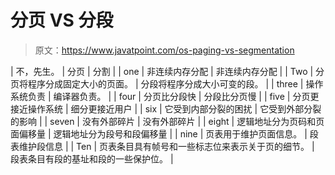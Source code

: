 # 分页 VS 分段

> 原文：<https://www.javatpoint.com/os-paging-vs-segmentation>

| 不，先生。 | 分页 | 分割 |
| one | 非连续内存分配 | 非连续内存分配 |
| Two | 分页将程序分成固定大小的页面。 | 分段将程序分成大小可变的段。 |
| three | 操作系统负责 | 编译器负责。 |
| four | 分页比分段快 | 分段比分页慢 |
| five | 分页更接近操作系统 | 细分更接近用户 |
| six | 它受到内部分裂的困扰 | 它受到外部分裂的影响 |
| seven | 没有外部碎片 | 没有外部碎片 |
| eight | 逻辑地址分为页码和页面偏移量 | 逻辑地址分为段号和段偏移量 |
| nine | 页表用于维护页面信息。 | 段表维护段信息 |
| Ten | 页表条目具有帧号和一些标志位来表示关于页的细节。 | 段表条目有段的基址和段的一些保护位。 |